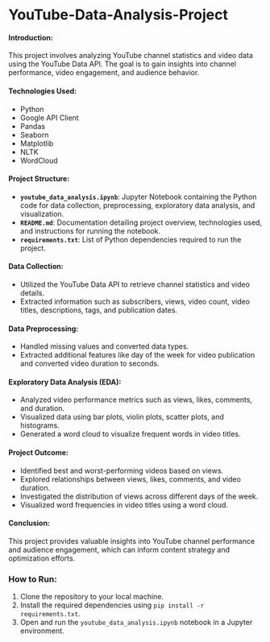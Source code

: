 # YouTube-Data-Analysis-Project
#### Introduction:
This project involves analyzing YouTube channel statistics and video data using the YouTube Data API. The goal is to gain insights into channel performance, video engagement, and audience behavior.

#### Technologies Used:
- Python
- Google API Client
- Pandas
- Seaborn
- Matplotlib
- NLTK
- WordCloud

#### Project Structure:
- **`youtube_data_analysis.ipynb`**: Jupyter Notebook containing the Python code for data collection, preprocessing, exploratory data analysis, and visualization.
- **`README.md`**: Documentation detailing project overview, technologies used, and instructions for running the notebook.
- **`requirements.txt`**: List of Python dependencies required to run the project.

#### Data Collection:
- Utilized the YouTube Data API to retrieve channel statistics and video details.
- Extracted information such as subscribers, views, video count, video titles, descriptions, tags, and publication dates.

#### Data Preprocessing:
- Handled missing values and converted data types.
- Extracted additional features like day of the week for video publication and converted video duration to seconds.

#### Exploratory Data Analysis (EDA):
- Analyzed video performance metrics such as views, likes, comments, and duration.
- Visualized data using bar plots, violin plots, scatter plots, and histograms.
- Generated a word cloud to visualize frequent words in video titles.

#### Project Outcome:
- Identified best and worst-performing videos based on views.
- Explored relationships between views, likes, comments, and video duration.
- Investigated the distribution of views across different days of the week.
- Visualized word frequencies in video titles using a word cloud.

#### Conclusion:
This project provides valuable insights into YouTube channel performance and audience engagement, which can inform content strategy and optimization efforts.

### How to Run:
1. Clone the repository to your local machine.
2. Install the required dependencies using `pip install -r requirements.txt`.
3. Open and run the `youtube_data_analysis.ipynb` notebook in a Jupyter environment.
